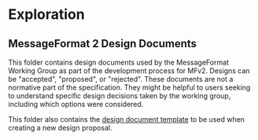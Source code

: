 # Exploration
## MessageFormat 2 Design Documents

This folder contains design documents used by the MessageFormat Working Group
as part of the development process for MFv2.
Designs can be "accepted", "proposed", or "rejected". 
These documents are not a normative part of the specification.
They might be helpful to users seeking to understand specific design decisions
taken by the working group,
including which options were considered.

This folder also contains the [design document template](./TEMPLATE.md)
to be used when creating a new design proposal.
